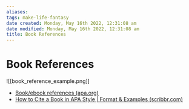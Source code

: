 ```yaml
---
aliases: 
tags: make-life-fantasy 
date created: Monday, May 16th 2022, 12:31:08 am
date modified: Monday, May 16th 2022, 12:31:08 am
title: Book References
---
```


# Book References
![[book_reference_example.png]]

- [Book/ebook references (apa.org)](https://apastyle.apa.org/style-grammar-guidelines/references/examples/book-references)
- [How to Cite a Book in APA Style | Format & Examples (scribbr.com)](https://www.scribbr.com/apa-examples/book/)
